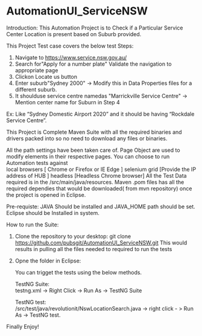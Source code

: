 # AutomationUI_ServiceNSW
Introduction:
This Automation Project is to Check if a Particular Service Center Location is present based on Suburb provided.

This Project Test case covers the below test Steps:

1. Navigate to https://www.service.nsw.gov.au/
2. Search for"Apply for a number plate"
   Validate the navigation to appropriate page
3. Clickon Locate us button
4. Enter suburb"Sydney 2000" -> Modify this in Data Properties files for a different suburb. 
5. It shoulduse service centre namedas "Marrickville Service Centre"  -> Mention center name for Suburn in Step 4
 
Ex: Like “Sydney Domestic Airport 2020” and it should be having “Rockdale Service Centre”.

This Project is Complete Maven Suite with all the required binaries and drivers packed into so no need to download any files or binaries.

All the path settings have been taken care of.
Page Object are used to modify elements in their respective pages.
You can choose to run Automation tests against  
    local browsers [ Chrome or Firefox or IE Edge ]
    selenium grid  [Provide the IP address of HUB ] 
    headless [Headless Chrome browser]
All the Test Data required is in the /src/main/java/resources.
Maven .pom files has all the required dependies that would be downloaded( from mvn repository) once the project is opened in Eclipse.


Pre-requiste:
JAVA Should be installed and JAVA_HOME path should be set.
Eclipse should be Installed in system.


How to run the Suite:
1)  Clone the repository to your desktop:
    git clone https://github.com/pubsgit/AutomationUI_ServiceNSW.git
    This would results in pulling all the files needed to required to run the tests
    
2)  Opne the folder in Eclipse:
    
    You can trigget the tests using the below methods.
    
    TestNG Suite:   
    testng.xml -> Right Click -> Run As -> TestNG Suite
    
    TestNG test:    
    /src/test/java/revolutionit/NswLocationSearch.java    -> right click - > Run As -> TestNG test.
    
Finally Enjoy!
    
    
